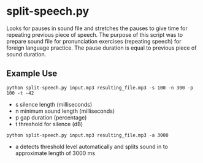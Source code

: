 # split-speech.py
Looks for pauses in sound file and stretches the pauses to give time for repeating previous piece of speech. The purpose of this script was to prepare sound file for pronunciation exercises (repeating speech) for foreign language practice. The pause duration is equal to previous piece of sound duration.

## Example Use
`python split-speech.py input.mp3 resulting_file.mp3 -s 100 -n 300 -p 100 -t -42`

-   s silence length (milliseconds)
-   n minimum sound length (milliseconds)
-   p gap duration (percentage)
-   t threshold for silence (dB)

`python split-speech.py input.mp3 resulting_file.mp3 -a 3000`

-   a detects threshold level automatically and splits sound in to approximate length of 3000 ms